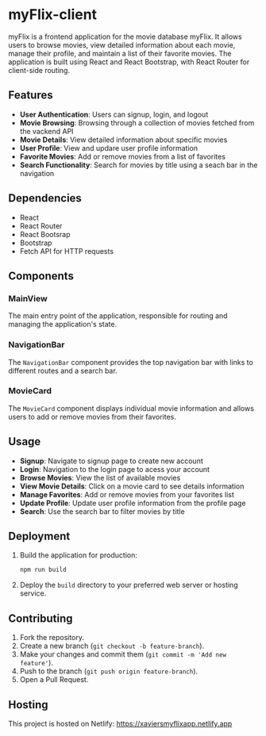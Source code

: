 
# myFlix-client

myFlix is a frontend application for the movie database myFlix. It allows users to browse movies, view detailed information about each movie, manage their profile, and maintain a list of their favorite movies. The application is built using React and React Bootstrap, with React Router for client-side routing.


## Features

- **User Authentication**: Users can signup, login, and logout
- **Movie Browsing**: Browsing through a collection of movies   fetched from the vackend API
- **Movie Details**: View detailed information about specific movies
- **User Profile**: View and updare user profile information
- **Favorite Movies**: Add or remove movies from a list of favorites
- **Search Functionality**: Search for movies by title using a seach bar in the navigation


## Dependencies

- React
- React Router
- React Bootsrap
- Bootstrap
- Fetch API for HTTP requests
## Components

### MainView

The main entry point of the application, responsible for routing and managing the application's state.

### NavigationBar

The `NavigationBar` component provides the top navigation bar with links to different routes and a search bar.

### MovieCard

The `MovieCard` component displays individual movie information and allows users to add or remove movies from their favorites.
## Usage

- **Signup**: Navigate to signup page to create new account
- **Login**: Navigation to the login page to acess your account
- **Browse Movies**: View the list of available movies
- **View Movie Details**: Click on a movie card to see details information
- **Manage Favorites**: Add or remove movies from your favorites list
- **Update Profile**: Update user profile information from the profile page
- **Search**: Use the search bar to filter movies by title
## Deployment

1. Build the application for production:

   ```sh
   npm run build
   ```

2. Deploy the `build` directory to your preferred web server or hosting service.
## Contributing

1. Fork the repository.
2. Create a new branch (`git checkout -b feature-branch`).
3. Make your changes and commit them (`git commit -m 'Add new feature'`).
4. Push to the branch (`git push origin feature-branch`).
5. Open a Pull Request.
## Hosting

This project is hosted on Netlify: https://xaviersmyflixapp.netlify.app